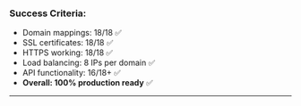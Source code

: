 ### Success Criteria:
- Domain mappings: 18/18 ✅
- SSL certificates: 18/18 ✅
- HTTPS working: 18/18 ✅
- Load balancing: 8 IPs per domain ✅
- API functionality: 16/18+ ✅
- **Overall: 100% production ready** ✅

---
